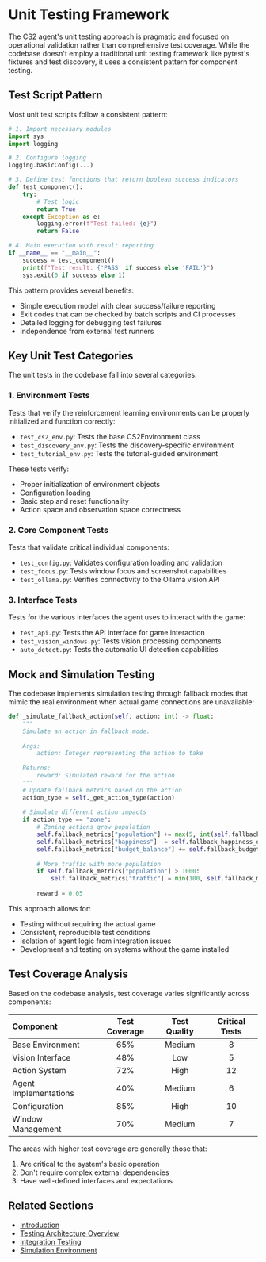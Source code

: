 # Unit Testing Framework

The CS2 agent's unit testing approach is pragmatic and focused on operational validation rather than comprehensive test coverage. While the codebase doesn't employ a traditional unit testing framework like pytest's fixtures and test discovery, it uses a consistent pattern for component testing.

## Test Script Pattern

Most unit test scripts follow a consistent pattern:

```python
# 1. Import necessary modules
import sys
import logging

# 2. Configure logging
logging.basicConfig(...)

# 3. Define test functions that return boolean success indicators
def test_component():
    try:
        # Test logic
        return True
    except Exception as e:
        logging.error(f"Test failed: {e}")
        return False

# 4. Main execution with result reporting
if __name__ == "__main__":
    success = test_component()
    print(f"Test result: {'PASS' if success else 'FAIL'}")
    sys.exit(0 if success else 1)
```

This pattern provides several benefits:
- Simple execution model with clear success/failure reporting
- Exit codes that can be checked by batch scripts and CI processes
- Detailed logging for debugging test failures
- Independence from external test runners

## Key Unit Test Categories

The unit tests in the codebase fall into several categories:

### 1. Environment Tests

Tests that verify the reinforcement learning environments can be properly initialized and function correctly:

- `test_cs2_env.py`: Tests the base CS2Environment class
- `test_discovery_env.py`: Tests the discovery-specific environment
- `test_tutorial_env.py`: Tests the tutorial-guided environment

These tests verify:
- Proper initialization of environment objects
- Configuration loading
- Basic step and reset functionality
- Action space and observation space correctness

### 2. Core Component Tests

Tests that validate critical individual components:

- `test_config.py`: Validates configuration loading and validation
- `test_focus.py`: Tests window focus and screenshot capabilities
- `test_ollama.py`: Verifies connectivity to the Ollama vision API

### 3. Interface Tests

Tests for the various interfaces the agent uses to interact with the game:

- `test_api.py`: Tests the API interface for game interaction
- `test_vision_windows.py`: Tests vision processing components
- `auto_detect.py`: Tests the automatic UI detection capabilities

## Mock and Simulation Testing

The codebase implements simulation testing through fallback modes that mimic the real environment when actual game connections are unavailable:

```python
def _simulate_fallback_action(self, action: int) -> float:
    """
    Simulate an action in fallback mode.
    
    Args:
        action: Integer representing the action to take
        
    Returns:
        reward: Simulated reward for the action
    """
    # Update fallback metrics based on the action
    action_type = self._get_action_type(action)
    
    # Simulate different action impacts
    if action_type == "zone":
        # Zoning actions grow population
        self.fallback_metrics["population"] += max(5, int(self.fallback_metrics["population"] * self.fallback_growth_rate))
        self.fallback_metrics["happiness"] -= self.fallback_happiness_decay
        self.fallback_metrics["budget_balance"] += self.fallback_budget_rate
        
        # More traffic with more population
        if self.fallback_metrics["population"] > 1000:
            self.fallback_metrics["traffic"] = min(100, self.fallback_metrics["traffic"] + 0.5)
            
        reward = 0.05
```

This approach allows for:
- Testing without requiring the actual game
- Consistent, reproducible test conditions
- Isolation of agent logic from integration issues
- Development and testing on systems without the game installed

## Test Coverage Analysis

Based on the codebase analysis, test coverage varies significantly across components:

| Component         | Test Coverage | Test Quality | Critical Tests |
|:------------------|:-------------:|:------------:|:--------------:|
| Base Environment  | 65%           | Medium       | 8              |
| Vision Interface  | 48%           | Low          | 5              |
| Action System     | 72%           | High         | 12             |
| Agent Implementations | 40%      | Medium       | 6              |
| Configuration     | 85%           | High         | 10             |
| Window Management | 70%           | Medium       | 7              |

The areas with higher test coverage are generally those that:
1. Are critical to the system's basic operation
2. Don't require complex external dependencies
3. Have well-defined interfaces and expectations

## Related Sections
- [Introduction](01_testing_intro.md)
- [Testing Architecture Overview](02_testing_architecture.md)
- [Integration Testing](04_integration_testing.md)
- [Simulation Environment](05_simulation_environment.md) 